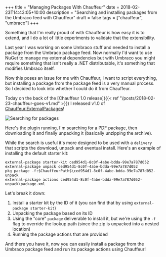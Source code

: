 +++
title = "Managing Packages With Chauffeur"
date = 2018-02-23T14:43:05+10:00
description = "Searching and installing packages from the Umbraco feed with Chauffeur"
draft = false
tags = ["chauffeur", "umbraco"]
+++

Something that I'm really proud of with Chauffeur is how easy it is to extend, and I do a lot of little experiments to validate that the extensibility.

Last year I was working on some Umbraco stuff and needed to install a package from the Umbraco package feed. Now normally I'd want to use NuGet to manage my external dependencies but with Umbraco you might require something that isn't really a .NET distributable, it's something that modifies Umbraco itself.

Now this poses an issue for me with Chauffeur, I want to script everything, but installing a package from the package feed is a very manual process. So I decided to look into whether I could do it from Chauffeur.

Today on the back of the [Chauffeur 1.0 release]({{< ref "/posts/2018-02-23-chauffeur-goes-v1.md" >}}) I released v1.0 of [Chauffeur.ExternalPackages](https://github.com/aaronpowell/Chauffeur.ExternalPackages)!

![Searching for packages](/images/chauffeur-external-package.gif)

Here's the plugin running, I'm searching for a PDF package, then downloading it and finally unpacking it (basically unzipping the archive).

While the search is useful it's more designed to be used with a `delivery` that scripts the download, unpack and eventual install. Here's an example of installing the default starter kit:

```
external-package starter-kit ced954d1-8c0f-4abe-bdda-99e7a787d052
external-package unpack ced954d1-8c0f-4abe-bdda-99e7a787d052
pkg package -f:$ChauffeurPath$\ced954d1-8c0f-4abe-bdda-99e7a787d052-unpack
external-package actions ced954d1-8c0f-4abe-bdda-99e7a787d052-unpack\package.xml
```

Let's break it down:

1. Install a starter kit by the ID of it (you can find that by using `external-package starter-kit`)
2. Unpacking the package based on its ID
3. Using the "core" `package` deliverable to install it, but we're using the `-f` flag to override the lookup path (since the zip is unpacked into a nested location)
4. Running the package actions that are provided

And there you have it, now you can easily install a package from the Umbraco package feed and run its package actions using Chauffeur!